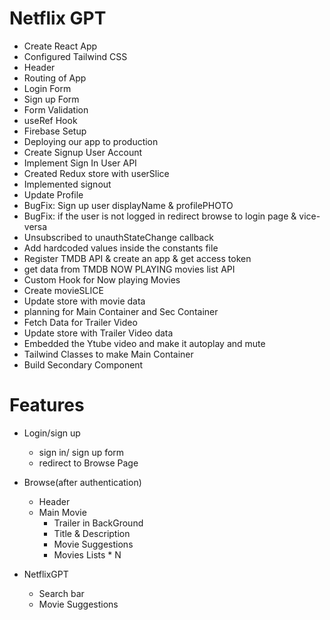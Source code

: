 # Netflix GPT

- Create React App
- Configured Tailwind CSS
- Header
- Routing of App
- Login Form
- Sign up Form
- Form Validation
- useRef Hook
- Firebase Setup
- Deploying our app to production
- Create Signup User Account
- Implement Sign In User API
- Created Redux store with userSlice
- Implemented signout
- Update Profile
- BugFix: Sign up user displayName & profilePHOTO
- BugFix: if the user is not logged in redirect browse to login page & vice-versa
- Unsubscribed to unauthStateChange callback
- Add hardcoded values inside the constants file
- Register TMDB API & create an app & get access token
- get data from TMDB NOW PLAYING movies list API
- Custom Hook for Now playing Movies
- Create movieSLICE
- Update store with movie data
- planning for Main Container and Sec Container
- Fetch Data for Trailer Video
- Update store with Trailer Video data
- Embedded the Ytube video and make it autoplay and mute
- Tailwind Classes to make Main Container
- Build Secondary Component

# Features

- Login/sign up

  - sign in/ sign up form
  - redirect to Browse Page

- Browse(after authentication)

  - Header
  - Main Movie
    - Trailer in BackGround
    - Title & Description
    - Movie Suggestions
    - Movies Lists \* N

- NetflixGPT
  - Search bar
  - Movie Suggestions
